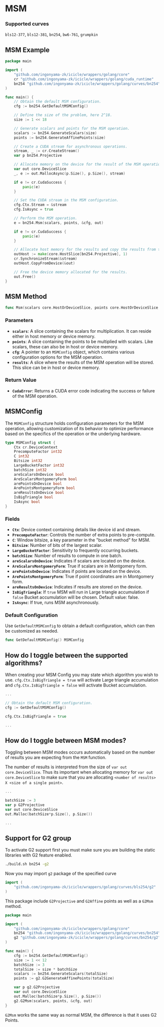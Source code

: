 # MSM


### Supported curves

`bls12-377`, `bls12-381`, `bn254`, `bw6-761`, `grumpkin`

## MSM Example

```go
package main

import (
	"github.com/ingonyama-zk/icicle/wrappers/golang/core"
	cr "github.com/ingonyama-zk/icicle/wrappers/golang/cuda_runtime"
	bn254 "github.com/ingonyama-zk/icicle/wrappers/golang/curves/bn254"
)

func main() {
	// Obtain the default MSM configuration.
	cfg := bn254.GetDefaultMSMConfig()

	// Define the size of the problem, here 2^18.
	size := 1 << 18

	// Generate scalars and points for the MSM operation.
	scalars := bn254.GenerateScalars(size)
	points := bn254.GenerateAffinePoints(size)

	// Create a CUDA stream for asynchronous operations.
	stream, _ := cr.CreateStream()
	var p bn254.Projective

	// Allocate memory on the device for the result of the MSM operation.
	var out core.DeviceSlice
	_, e := out.MallocAsync(p.Size(), p.Size(), stream)

	if e != cr.CudaSuccess {
		panic(e)
	}

	// Set the CUDA stream in the MSM configuration.
	cfg.Ctx.Stream = &stream
	cfg.IsAsync = true

	// Perform the MSM operation.
	e = bn254.Msm(scalars, points, &cfg, out)

	if e != cr.CudaSuccess {
		panic(e)
	}

	// Allocate host memory for the results and copy the results from the device.
	outHost := make(core.HostSlice[bn254.Projective], 1)
	cr.SynchronizeStream(&stream)
	outHost.CopyFromDevice(&out)

	// Free the device memory allocated for the results.
	out.Free()
}

```

## MSM Method

```go
func Msm(scalars core.HostOrDeviceSlice, points core.HostOrDeviceSlice, cfg *core.MSMConfig, results core.HostOrDeviceSlice) cr.CudaError
```

### Parameters

- **`scalars`**: A slice containing the scalars for multiplication. It can reside either in host memory or device memory.
- **`points`**: A slice containing the points to be multiplied with scalars. Like scalars, these can also be in host or device memory.
- **`cfg`**: A pointer to an `MSMConfig` object, which contains various configuration options for the MSM operation.
- **`results`**: A slice where the results of the MSM operation will be stored. This slice can be in host or device memory.

### Return Value

- **`CudaError`**: Returns a CUDA error code indicating the success or failure of the MSM operation.

## MSMConfig

The `MSMConfig` structure holds configuration parameters for the MSM operation, allowing customization of its behavior to optimize performance based on the specifics of the operation or the underlying hardware.

```go
type MSMConfig struct {
    Ctx cr.DeviceContext
    PrecomputeFactor int32
    C int32
    Bitsize int32
    LargeBucketFactor int32
    batchSize int32
    areScalarsOnDevice bool
    AreScalarsMontgomeryForm bool
    arePointsOnDevice bool
    ArePointsMontgomeryForm bool
    areResultsOnDevice bool
    IsBigTriangle bool
    IsAsync bool
}
```

### Fields

- **`Ctx`**: Device context containing details like device id and stream.
- **`PrecomputeFactor`**: Controls the number of extra points to pre-compute.
- **`C`**: Window bitsize, a key parameter in the "bucket method" for MSM.
- **`Bitsize`**: Number of bits of the largest scalar.
- **`LargeBucketFactor`**: Sensitivity to frequently occurring buckets.
- **`batchSize`**: Number of results to compute in one batch.
- **`areScalarsOnDevice`**: Indicates if scalars are located on the device.
- **`AreScalarsMontgomeryForm`**: True if scalars are in Montgomery form.
- **`arePointsOnDevice`**: Indicates if points are located on the device.
- **`ArePointsMontgomeryForm`**: True if point coordinates are in Montgomery form.
- **`areResultsOnDevice`**: Indicates if results are stored on the device.
- **`IsBigTriangle`**: If `true` MSM will run in Large triangle accumulation if `false` Bucket accumulation will be chosen. Default value: false.
- **`IsAsync`**: If true, runs MSM asynchronously.

### Default Configuration

Use `GetDefaultMSMConfig` to obtain a default configuration, which can then be customized as needed.

```go
func GetDefaultMSMConfig() MSMConfig
```


## How do I toggle between the supported algorithms?

When creating your MSM Config you may state which algorithm you wish to use. `cfg.Ctx.IsBigTriangle = true` will activate Large triangle accumulation and `cfg.Ctx.IsBigTriangle = false` will activate Bucket accumulation.

```go
...

// Obtain the default MSM configuration.
cfg := GetDefaultMSMConfig()

cfg.Ctx.IsBigTriangle = true

...
```

## How do I toggle between MSM modes?

Toggling between MSM modes occurs automatically based on the number of results you are expecting from the `MSM` function.

The number of results is interpreted from the size of `var out core.DeviceSlice`. Thus its important when allocating memory for `var out core.DeviceSlice` to make sure that you are allocating `<number of results> X <size of a single point>`.

```go
... 

batchSize := 3
var p G2Projective
var out core.DeviceSlice
out.Malloc(batchSize*p.Size(), p.Size())

...
```

## Support for G2 group

To activate G2 support first you must make sure you are building the static libraries with G2 feature enabled.

```bash
./build.sh bn254 -g2
```

Now you may import `g2` package of the specified curve

```go
import (
    "github.com/ingonyama-zk/icicle/wrappers/golang/curves/bls254/g2"
)
```

This package include `G2Projective` and `G2Affine` points as well as a `G2Msm` method.

```go
package main

import (
	"github.com/ingonyama-zk/icicle/wrappers/golang/core"
	bn254 "github.com/ingonyama-zk/icicle/wrappers/golang/curves/bn254"
	g2 "github.com/ingonyama-zk/icicle/wrappers/golang/curves/bn254/g2"
)

func main() {
	cfg := bn254.GetDefaultMSMConfig()
	size := 1 << 12
	batchSize := 3
	totalSize := size * batchSize
	scalars := bn254.GenerateScalars(totalSize)
	points := g2.G2GenerateAffinePoints(totalSize)

	var p g2.G2Projective
	var out core.DeviceSlice
	out.Malloc(batchSize*p.Size(), p.Size())
	g2.G2Msm(scalars, points, &cfg, out)
}

```

`G2Msm` works the same way as normal MSM, the difference is that it uses G2 Points.
